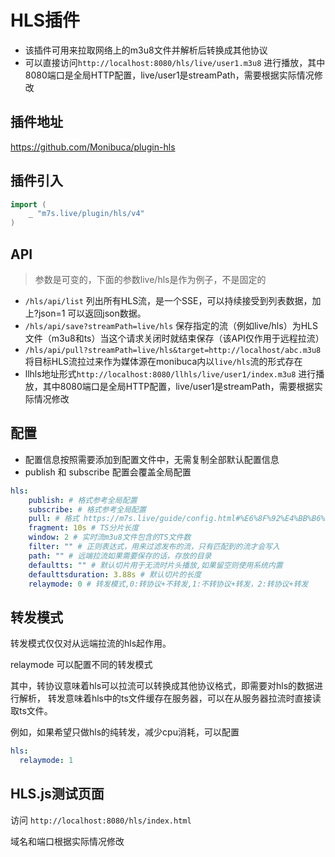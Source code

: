 # HLS插件

- 该插件可用来拉取网络上的m3u8文件并解析后转换成其他协议
- 可以直接访问`http://localhost:8080/hls/live/user1.m3u8` 进行播放，其中8080端口是全局HTTP配置，live/user1是streamPath，需要根据实际情况修改

## 插件地址

https://github.com/Monibuca/plugin-hls

## 插件引入
```go
import (
    _ "m7s.live/plugin/hls/v4"
)
```

## API
> 参数是可变的，下面的参数live/hls是作为例子，不是固定的
- `/hls/api/list`
列出所有HLS流，是一个SSE，可以持续接受到列表数据，加上?json=1 可以返回json数据。
- `/hls/api/save?streamPath=live/hls`
保存指定的流（例如live/hls）为HLS文件（m3u8和ts）当这个请求关闭时就结束保存（该API仅作用于远程拉流）
- `/hls/api/pull?streamPath=live/hls&target=http://localhost/abc.m3u8`
将目标HLS流拉过来作为媒体源在monibuca内以`live/hls`流的形式存在
- llhls地址形式`http://localhost:8080/llhls/live/user1/index.m3u8` 进行播放，其中8080端口是全局HTTP配置，live/user1是streamPath，需要根据实际情况修改
## 配置
- 配置信息按照需要添加到配置文件中，无需复制全部默认配置信息
- publish 和 subscribe 配置会覆盖全局配置
```yaml
hls:
    publish: # 格式参考全局配置
    subscribe: # 格式参考全局配置
    pull: # 格式 https://m7s.live/guide/config.html#%E6%8F%92%E4%BB%B6%E9%85%8D%E7%BD%AE
    fragment: 10s # TS分片长度
    window: 2 # 实时流m3u8文件包含的TS文件数
    filter: "" # 正则表达式，用来过滤发布的流，只有匹配到的流才会写入
    path: "" # 远端拉流如果需要保存的话，存放的目录
    defaultts: "" # 默认切片用于无流时片头播放,如果留空则使用系统内置
    defaulttsduration: 3.88s # 默认切片的长度
    relaymode: 0 # 转发模式,0:转协议+不转发,1:不转协议+转发，2:转协议+转发
```

## 转发模式
转发模式仅仅对从远端拉流的hls起作用。

relaymode 可以配置不同的转发模式

其中，转协议意味着hls可以拉流可以转换成其他协议格式，即需要对hls的数据进行解析，
转发意味着hls中的ts文件缓存在服务器，可以在从服务器拉流时直接读取ts文件。

例如，如果希望只做hls的纯转发，减少cpu消耗，可以配置
  
```yaml
hls:
  relaymode: 1
```
## HLS.js测试页面

访问 `http://localhost:8080/hls/index.html`

域名和端口根据实际情况修改